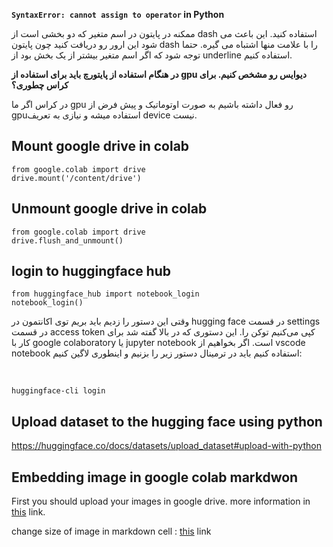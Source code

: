 **`SyntaxError: cannot assign to operator` in Python**

ممکنه در پایتون در اسم متغیر که دو بخشی است از dash استفاده کنید. این باعث می شود این ارور رو دریافت کنید چون پایتون dash را با علامت منها اشتباه می گیره. حتما توجه شود که اگر اسم متغیر بیشتر از یک بخش بود از underline استفاده کنیم.



 **در هنگام استفاده از پایتورچ باید برای استفاده از gpu دیوایس رو مشخص کنیم. برای کراس چطوری؟**
 
 
 در کراس اگر ما gpu رو فعال داشته باشیم به صورت اوتوماتیک و پیش فرض از gpuاستفاده میشه و نیازی به تعریف device نیست.

## Mount google drive in colab

```
from google.colab import drive
drive.mount('/content/drive')
```

## Unmount google drive in colab

```
from google.colab import drive
drive.flush_and_unmount()
```

## login to huggingface hub
```
from huggingface_hub import notebook_login
notebook_login()
```
وقتی این دستور را زدیم باید بریم توی اکانتمون در hugging face در قسمت settings در قسمت access token کپی می‌کنیم توکن را.
این دستوری که در بالا گفته شد برای کار با google colaboratory یا jupyter notebook است. اگر بخواهیم از vscode notebook استفاده کنیم باید در ترمینال دستور زیر را بزنیم و اینطوری لاگین کنیم:

‍‍‍
```
huggingface-cli login
```

## Upload dataset to the hugging face using python
https://huggingface.co/docs/datasets/upload_dataset#upload-with-python


## Embedding image in google colab markdwon
First you should upload your images in google drive. more information in [this](https://medium.com/analytics-vidhya/embedding-your-image-in-google-colab-markdown-3998d5ac2684) link.

change size of image in markdown cell : [this](https://www.educative.io/answers/how-to-change-image-size-in-markdown) link
